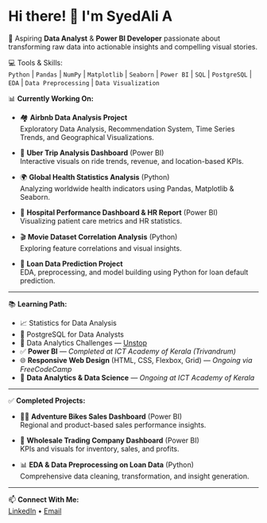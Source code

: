 # Hi there! 👋 I'm SyedAli A

🎯 Aspiring **Data Analyst** & **Power BI Developer** passionate about transforming raw data into actionable insights and compelling visual stories.

💻 Tools & Skills:  
`Python` | `Pandas` | `NumPy` | `Matplotlib` | `Seaborn` | `Power BI` | `SQL` | `PostgreSQL` | `EDA` | `Data Preprocessing` | `Data Visualization`

📊 **Currently Working On:**
- 🏘️ **Airbnb Data Analysis Project**  
  Exploratory Data Analysis, Recommendation System, Time Series Trends, and Geographical Visualizations.
  
- 🚕 **Uber Trip Analysis Dashboard** (Power BI)  
  Interactive visuals on ride trends, revenue, and location-based KPIs.

- 🌍 **Global Health Statistics Analysis** (Python)  
  Analyzing worldwide health indicators using Pandas, Matplotlib & Seaborn.

- 🏥 **Hospital Performance Dashboard & HR Report** (Power BI)  
  Visualizing patient care metrics and HR statistics.

- 🎬 **Movie Dataset Correlation Analysis** (Python)  
  Exploring feature correlations and visual insights.

- 🧾 **Loan Data Prediction Project**  
  EDA, preprocessing, and model building using Python for loan default prediction.

---

📚 **Learning Path:**
- 📈 Statistics for Data Analysis
- 🧠 PostgreSQL for Data Analysts
- 🎯 Data Analytics Challenges — [Unstop](https://unstop.com/)
- ✅ **Power BI** — *Completed at ICT Academy of Kerala (Trivandrum)*
- 🌐 **Responsive Web Design** (HTML, CSS, Flexbox, Grid) — *Ongoing via FreeCodeCamp*
- 🧪 **Data Analytics & Data Science** — *Ongoing at ICT Academy of Kerala*

---

✅ **Completed Projects:**
- 🚴‍♂️ **Adventure Bikes Sales Dashboard** (Power BI)  
  Regional and product-based sales performance insights.

- 🏢 **Wholesale Trading Company Dashboard** (Power BI)  
  KPIs and visuals for inventory, sales, and profits.

- 📊 **EDA & Data Preprocessing on Loan Data** (Python)  
  Comprehensive data cleaning, transformation, and insight generation.

---

📫 **Connect With Me:**  
[LinkedIn](https://www.linkedin.com/in/syed-ali-a-b3b5) • [Email](syed9567ali@gmail.com)



